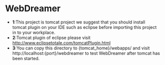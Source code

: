 WebDreamer
==========

- **1**:This project is tomcat project we suggest that you should install tomcat plugin on your IDE such as eclipse before importing this project in to your workplace.
- **2**:Tomcat plugin of eclipse please visit http://www.eclipsetotale.com/tomcatPlugin.html
- **3**:You can copy this directory to {tomcat_home}/webapps/ and visit http://localhost:{port}/webdreamer to test WebDreamer after tomcat has been started.